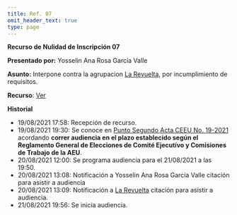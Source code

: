 ```yaml
---
title: Ref. 07
omit_header_text: true
type: page
---
```


**Recurso de Nulidad de Inscripción 07**

**Presentado por:** Yosselin Ana Rosa García Valle

**Asunto:** Interpone contra la agrupacion [La Revuelta](/agrupaciones/la-revuelta), por incumplimiento de requisitos.

**Recurso**: [Ver](https://drive.google.com/drive/folders/1soDHxNes_UYp9Zwx-YjM27pzjHd4ARrG?usp=sharing)

**Historial**

* 19/08/2021 17:58: Recepción de recurso.
* 19/08/2021 19:30: Se conoce en [Punto Segundo Acta CEEU No. 19-2021](/actas/19/) acordando **correr audiencia en el plazo establecido según el Reglamento General de Elecciones de Comité Ejecutivo y Comisiones de Trabajo de la AEU**.
* 20/08/2021 12:00: Se programa audiencia para el 21/08/2021 a las 19:50.
* 20/08/2021 13:08: Notificación a Yosselin Ana Rosa García Valle citación para asistir a audiencia
* 20/08/2021 13:09: Notificación a [La Revuelta](/agrupaciones/la-revuelta) citación para asistir a audiencia.
* 21/08/2021 19:56: Se inicia audiencia.